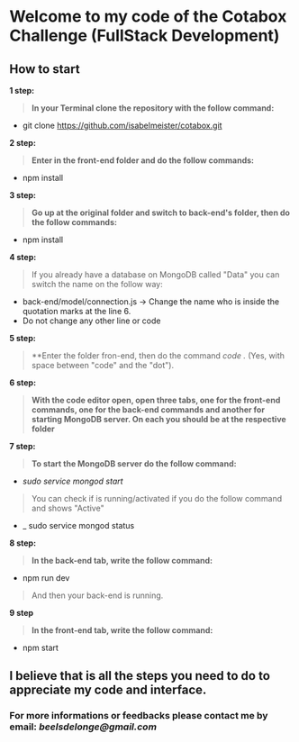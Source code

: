 # Welcome to my code of the Cotabox Challenge (FullStack Development)

## How to start

**1 step:**
> **In your Terminal clone the repository with the follow command:**
 * git clone https://github.com/isabelmeister/cotabox.git
  
**2 step:**
> **Enter in the front-end folder and do the follow commands:**
  * npm install
    
**3 step:**
> **Go up at the original folder and switch to back-end's folder, then do the follow commands:**
  * npm install
  
**4 step:**
> If you already have a database on MongoDB called "Data" you can switch the name on the follow way:
  * back-end/model/connection.js -> Change the name who is inside the quotation marks at the line 6.
  * Do not change any other line or code
  
**5 step:**
> **Enter the folder fron-end, then do the command _code ._ (Yes, with space between "code" and the "dot").

**6 step:**
> **With the code editor open, open three tabs, one for the front-end commands, one for the back-end commands and another for starting MongoDB server.
On each you should be at the respective folder**
  
**7 step:**
> **To start the MongoDB server do the follow command:**
* _sudo service mongod start_
> You can check if is running/activated if you do the follow command and shows "Active"
* _ sudo service mongod status
  
**8 step:**
> **In the back-end tab, write the follow command:**
* npm run dev
> And then your back-end is running.
  
**9 step**
> **In the front-end tab, write the follow command:**
* npm start
  
## I believe that is all the steps you need to do to appreciate my code and interface.
### For more **informations** or **feedbacks** please **contact me by email: _beelsdelonge@gmail.com_**
